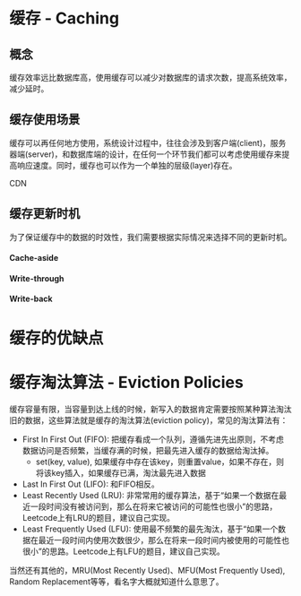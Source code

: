 # 缓存 - Caching

## 概念

缓存效率远比数据库高，使用缓存可以减少对数据库的请求次数，提高系统效率，减少延时。

## 缓存使用场景

缓存可以再任何地方使用，系统设计过程中，往往会涉及到客户端\(client\)，服务器端\(server\)，和数据库端的设计，在任何一个环节我们都可以考虑使用缓存来提高响应速度。同时，缓存也可以作为一个单独的层级\(layer\)存在。

CDN

## 缓存更新时机

为了保证缓存中的数据的时效性，我们需要根据实际情况来选择不同的更新时机。

#### Cache-aside

#### Write-through

#### Write-back



# 缓存的优缺点

# 缓存淘汰算法 - Eviction Policies

缓存容量有限，当容量到达上线的时候，新写入的数据肯定需要按照某种算法淘汰旧的数据，这些算法就是缓存的淘汰算法\(eviction policy\)，常见的淘汰算法有：

* First In First Out \(FIFO\): 把缓存看成一个队列，遵循先进先出原则，不考虑数据访问是否频繁，当缓存满的时候，把最先进入缓存的数据给淘汰掉。 
  * set\(key, value\), 如果缓存中存在该key，则重置value，如果不存在，则将该key插入，如果缓存已满，淘汰最先进入数据
* Last In First Out \(LIFO\): 和FIFO相反。
* Least Recently Used \(LRU\): 非常常用的缓存算法，基于“如果一个数据在最近一段时间没有被访问到，那么在将来它被访问的可能性也很小”的思路，Leetcode上有LRU的题目，建议自己实现。
* Least Frequently Used \(LFU\): 使用最不频繁的最先淘汰，基于“如果一个数据在最近一段时间内使用次数很少，那么在将来一段时间内被使用的可能性也很小”的思路。Leetcode上有LFU的题目，建议自己实现。

当然还有其他的，MRU\(Most Recently Used\)、MFU\(Most Frequently Used\), Random Replacement等等，看名字大概就知道什么意思了。



